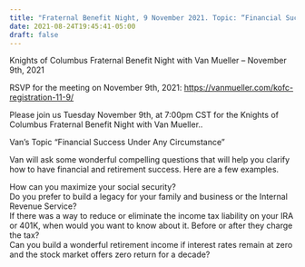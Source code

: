 ```yaml
---
title: "Fraternal Benefit Night, 9 November 2021. Topic: “Financial Success Under Any Circumstance”"
date: 2021-08-24T19:45:41-05:00
draft: false
---
```

Knights of Columbus Fraternal Benefit Night with Van Mueller – November 9th, 2021
<!--more-->
RSVP for the meeting on November 9th, 2021: https://vanmueller.com/kofc-registration-11-9/

Please join us Tuesday November 9th, at 7:00pm CST for the Knights of Columbus Fraternal Benefit Night with Van Mueller..

Van’s Topic  “Financial Success Under Any Circumstance”

Van will ask some wonderful compelling questions that will help you clarify how to have financial and retirement success.  Here are a few examples.

How can you maximize your social security?     
Do you prefer to build a legacy for your family and business or the Internal Revenue Service?     
If there was a way to reduce or eliminate the income tax liability on your IRA or 401K, when would you want to know about it.  Before or after they charge the tax?     
Can you build a wonderful retirement income if interest rates remain at zero and the  stock market offers zero return for a decade? 